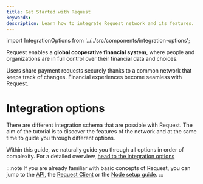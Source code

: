 ```yaml
---
title: Get Started with Request
keywords:
description: Learn how to integrate Request network and its features.
---
```


import IntegrationOptions from '../../src/components/integration-options';

Request enables a **global cooperative financial system**, where people and organizations are in full control over their financial data and choices.

Users share payment requests securely thanks to a common network that keeps track of changes. Financial experiences become seamless with Request.

# Integration options

There are different integration schema that are possible with Request. The aim of the tutorial is to discover the features of the network and at the same time to guide you through different options.

<IntegrationOptions />

Within this guide, we naturally guide you through all options in order of complexity. For a detailed overview, [head to the integration options](/integration-options)

:::note
If you are already familiar with basic concepts of Request, you can jump to the [API](./3-Portal-API/0-portal-intro.md), the [Request Client](./5-request-client/0-intro.md) or the [Node setup guide](./6-hosting-a-node/0-intro.md).
:::
